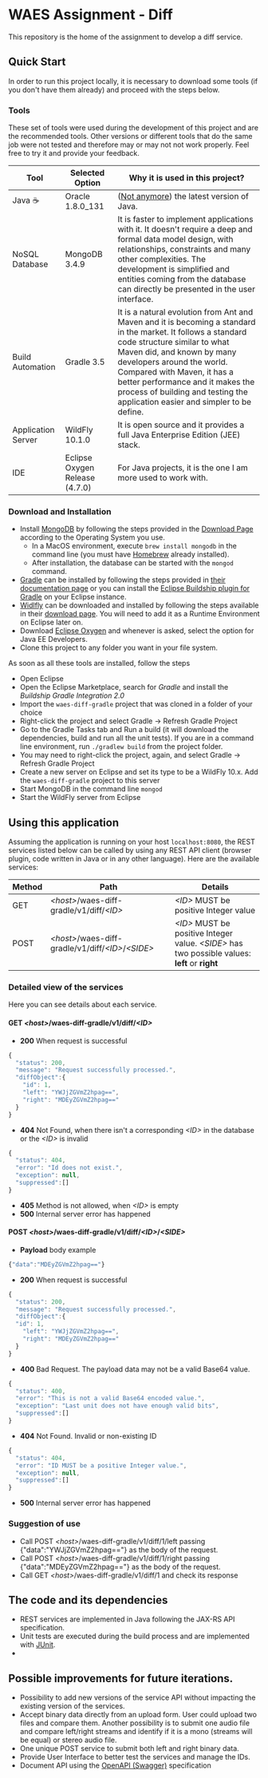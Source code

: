 # WAES Assignment - Diff
This repository is the home of the assignment to develop a diff service.

## Quick Start
In order to run this project locally, it is necessary to download some tools (if you don't have them already) and proceed with the steps below.

### Tools
These set of tools were used during the development of this project and are the recommended tools. 
Other versions or different tools that do the same job were not tested and therefore may or may not not work properly. Feel free to try it and provide your feedback.

**Tool** | **Selected Option** | **Why it is used in this project?**
------------ | ------------- | -------------
Java :coffee: | Oracle 1.8.0_131 | ([Not anymore](https://twitter.com/java/status/910944824353628160)) the latest version of Java.
NoSQL Database | MongoDB 3.4.9 | It is faster to implement applications with it. It doesn't require a deep and formal data model design, with relationships, constraints and many other complexities. The development is simplified and entities coming from the database can directly be presented in the user interface.
Build Automation | Gradle 3.5 | It is a natural evolution from Ant and Maven and it is becoming a standard in the market. It follows a standard code structure similar to what Maven did, and known by many developers around the world. Compared with Maven, it has a better performance and it makes the process of building and testing the application easier and simpler to be define.
Application Server | WildFly 10.1.0 | It is open source and it provides a full Java Enterprise Edition (JEE) stack.  
IDE | Eclipse Oxygen Release (4.7.0) | For Java projects, it is the one I am more used to work with.


### Download and Installation
- Install [MongoDB](https://www.mongodb.com/) by following the steps provided in the [Download Page](https://docs.mongodb.com/master/administration/install-community/) according to the Operating System you use.
  - In a MacOS environment, execute `brew install mongodb` in the command line (you must have [Homebrew](https://brew.sh/) already installed).
  - After installation, the database can be started with the `mongod` command.
- [Gradle](https://gradle.org/) can be installed by following the steps provided in [their documentation page](https://gradle.org/install/) or you can install the [Eclipse Buildship plugin for Gradle](https://projects.eclipse.org/projects/tools.buildship) on your Eclipse instance.
- [Widlfly](http://wildfly.org/) can be downloaded and installed by following the steps available in their [download page](http://wildfly.org/downloads/). You will need to add it as a Runtime Environment on Eclipse later on.
- Download [Eclipse Oxygen](https://www.eclipse.org/downloads/) and whenever is asked, select the option for Java EE Developers.
- Clone this project to any folder you want in your file system.


As soon as all these tools are installed, follow the steps
- Open Eclipse
- Open the Eclipse Marketplace, search for _Gradle_ and install the _Buildship Gradle Integration 2.0_
- Import the `waes-diff-gradle` project that was cloned in a folder of your choice
- Right-click the project and select Gradle -\> Refresh Gradle Project
- Go to the Gradle Tasks tab and Run a build (it will download the dependencies, build and run all the unit tests). If you are in a command line environment, run `./gradlew build` from the project folder.
- You may need to right-click the project, again, and select Gradle -\> Refresh Gradle Project
- Create a new server on Eclipse and set its type to be a WildFly 10.x. Add the `waes-diff-gradle` project to this server
- Start MongoDB in the command line `mongod`
- Start the WildFly server from Eclipse

## Using this application
Assuming the application is running on your host `localhost:8080`, the REST services listed below can be called by using any REST API client (browser plugin, code written in Java or in any other language).
Here are the available services:

Method | Path | Details
----- | ----- | ----- 
GET | _\<host\>_/waes-diff-gradle/v1/diff/*\<ID\>* | *\<ID\>* MUST be positive Integer value
POST | _\<host\>_/waes-diff-gradle/v1/diff/*\<ID\>*/*\<SIDE\>* | *\<ID\>* MUST be positive Integer value. *\<SIDE\>* has two possible values: **left** or **right**

### Detailed view of the services
Here you can see details about each service.

#### GET _\<host\>_/waes-diff-gradle/v1/diff/*\<ID\>*

- **200** When request is successful
```javascript
{
  "status": 200,
  "message": "Request successfully processed.",
  "diffObject":{
    "id": 1,
    "left": "YWJjZGVmZ2hpag==",
    "right": "MDEyZGVmZ2hpag=="
  }
}
```

- **404** Not Found, when there isn't a corresponding *\<ID\>* in the database or the *\<ID\>* is invalid
```javascript
{
  "status": 404,
  "error": "Id does not exist.",
  "exception": null,
  "suppressed":[]
}
```

- **405** Method is not allowed, when *\<ID\>* is empty
- **500** Internal server error has happened


#### POST _\<host\>_/waes-diff-gradle/v1/diff/*\<ID\>*/*\<SIDE\>*

- **Payload** body example
```javascript
{"data":"MDEyZGVmZ2hpag=="}
```

- **200** When request is successful
```javascript
{
  "status": 200,
  "message": "Request successfully processed.",
  "diffObject":{
  "id": 1,
    "left": "YWJjZGVmZ2hpag==",
    "right": "MDEyZGVmZ2hpag=="
  }
}
```

- **400** Bad Request. The payload data may not be a valid Base64 value.
```javascript
{
  "status": 400,
  "error": "This is not a valid Base64 encoded value.",
  "exception": "Last unit does not have enough valid bits",
  "suppressed":[]
}
```

- **404** Not Found. Invalid or non-existing ID
```javascript
{
  "status": 404,
  "error": "ID MUST be a positive Integer value.",
  "exception": null,
  "suppressed":[]
}
```

- **500** Internal server error has happened

### Suggestion of use
- Call POST _\<host\>_/waes-diff-gradle/v1/diff/1/left passing {"data":"YWJjZGVmZ2hpag=="} as the body of the request.
- Call POST _\<host\>_/waes-diff-gradle/v1/diff/1/right passing {"data":"MDEyZGVmZ2hpag=="} as the body of the request.
- Call GET _\<host\>_/waes-diff-gradle/v1/diff/1 and check its response


## The code and its dependencies
- REST services are implemented in Java following the JAX-RS API specification.
- Unit tests are executed during the build process and are implemented with [JUnit](http://junit.org/).
- 


## Possible improvements for future iterations.
- Possibility to add new versions of the service API without impacting the existing version of the services.
- Accept binary data directly from an upload form. User could upload two files and compare them. Another possibility is to submit one audio file and compare left/right streams and identify if it is a mono (streams will be equal) or stereo audio file.
- One unique POST service to submit both left and right binary data.
- Provide User Interface to better test the services and manage the IDs.
- Document API using the [OpenAPI (Swagger)](https://swagger.io/specification/) specification